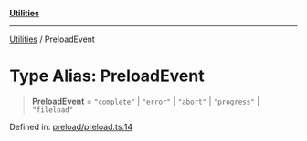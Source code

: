 [**Utilities**](../README.md)

***

[Utilities](../README.md) / PreloadEvent

# Type Alias: PreloadEvent

> **PreloadEvent** = `"complete"` \| `"error"` \| `"abort"` \| `"progress"` \| `"fileload"`

Defined in: [preload/preload.ts:14](https://github.com/noobiept/utilities/blob/786efe35015e1a6c21914057e8b0d5fc10429d8e/source/preload/preload.ts#L14)
